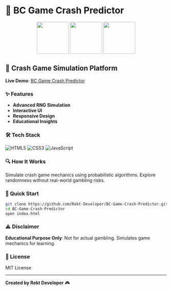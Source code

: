 # 🎲 BC Game Crash Predictor

<div align="center">
  <img src="https://bc.game/modules/static2/assets/verify-41354dd7.png" width="100" />
  <img src="https://bc.game/assets/logo/logo_small_festival.png" width="100" />
  <img src="https://bc.game/modules/games2/assets/trenball_green-c1dca964.png" width="100" />
</div>

## 🚀 Crash Game Simulation Platform

**Live Demo**: [BC Game Crash Predictor](https://bc-game-crush-predector.vercel.app)

### ✨ Features

- **Advanced RNG Simulation**
- **Interactive UI**
- **Responsive Design**
- **Educational Insights**

### 🛠 Tech Stack

![HTML5](https://img.shields.io/badge/HTML5-E34F26?style=for-the-badge&logo=html5&logoColor=white)
![CSS3](https://img.shields.io/badge/CSS3-1572B6?style=for-the-badge&logo=css3&logoColor=white)
![JavaScript](https://img.shields.io/badge/JavaScript-F7DF1E?style=for-the-badge&logo=javascript&logoColor=black)

### 🔍 How It Works

Simulate crash game mechanics using probabilistic algorithms. Explore randomness without real-world gambling risks.

### 🏁 Quick Start

```bash
git clone https://github.com/Rekt-Developer/BC-Game-Crash-Predictor.git
cd BC-Game-Crash-Predictor
open index.html
```

### ⚠️ Disclaimer

**Educational Purpose Only**: Not for actual gambling. Simulates game mechanics for learning.

### 📄 License

MIT License

---

**Created by Rekt Developer** 🎮
